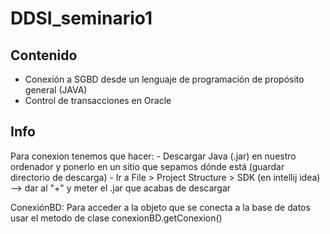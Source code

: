 # DDSI_seminario1

## Contenido
- Conexión a SGBD desde un lenguaje de programación de propósito general (JAVA)
- Control de transacciones en Oracle


## Info
Para conexion tenemos que hacer:
    - Descargar Java (.jar) en nuestro ordenador y ponerlo en un sitio que sepamos dónde está (guardar directorio de descarga)
    - Ir a File > Project Structure > SDK  (en intellij idea)
        --> dar al "+" y meter el .jar que acabas de descargar

ConexiónBD: Para acceder a la objeto que se conecta a la base de datos usar el metodo de clase conexionBD.getConexion()

